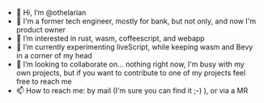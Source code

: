 - 👋 Hi, I’m @othelarian
- 👔 I'm a former tech engineer, mostly for bank, but not only, and now I'm product owner
- 👀 I’m interested in rust, wasm, coffeescript, and webapp
- 🌱 I’m currently experimenting liveScript, while keeping wasm and Bevy in a corner of my head
- 💞️ I’m looking to collaborate on... nothing right now, I'm busy with my own projects, but if you want to contribute to one of my projects feel free to reach me
- 📫 How to reach me: by mail (I'm sure you can find it ;-) ), or via a MR

<!---
othelarian/othelarian is a ✨ special ✨ repository because its `README.md` (this file) appears on your GitHub profile.
You can click the Preview link to take a look at your changes.
--->
